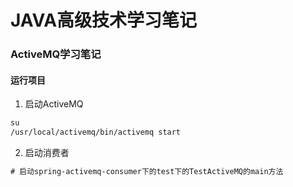 # JAVA高级技术学习笔记

### ActiveMQ学习笔记
#### 运行项目
1. 启动ActiveMQ
```cfml
su
/usr/local/activemq/bin/activemq start
```
2. 启动消费者
```cfml
# 启动spring-activemq-consumer下的test下的TestActiveMQ的main方法
```